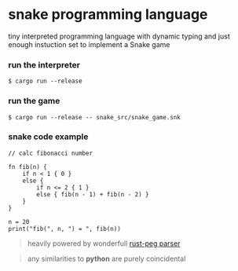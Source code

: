 # snake programming language


tiny interpreted programming language with dynamic typing and just enough instuction set to implement a Snake game

### run the interpreter
``` $ cargo run --release ```

### run the game
``` $ cargo run --release -- snake_src/snake_game.snk ```

### snake code example
```
// calc fibonacci number

fn fib(n) {
    if n < 1 { 0 } 
    else {
        if n <= 2 { 1 }
        else { fib(n - 1) + fib(n - 2) }
    }
}

n = 20
print("fib(", n, ") = ", fib(n))
```

> heavily powered by wonderfull [rust-peg parser](https://github.com/kevinmehall/rust-peg/tree/master/tests/run-pass)


> any similarities to __python__ are purely coincidental
